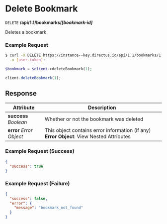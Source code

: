 # Delete Bookmark

<span class="request">`DELETE` **/api/1.1/bookmarks/_[bookmark-id]_**</span>

<span class="description">Deletes a bookmark</span>

### Example Request

```bash
$ curl -X DELETE https://instance--key.directus.io/api/1.1/bookmarks/1 \
  -u [user-token]:
```

```php
$bookmark = $client->deleteBookmark(1);
```

```javascript
client.deleteBookmark(1);
```

## Response

<span class="attributes">Attribute</span> | Description
--------|------------
**success** _Boolean_ | Whether or not the bookmark was deleted
**error** _Error Object_ | This object contains error information (if any) <a class="object">**Error Object**: View Nested Attributes</a>

### Example Request (Success)

```json
{
  "success": true
}
```

### Example Request (Failure)

```json
{
  "success": false,
  "error": {
    "message": "bookmark_not_found"
  }
}
```
